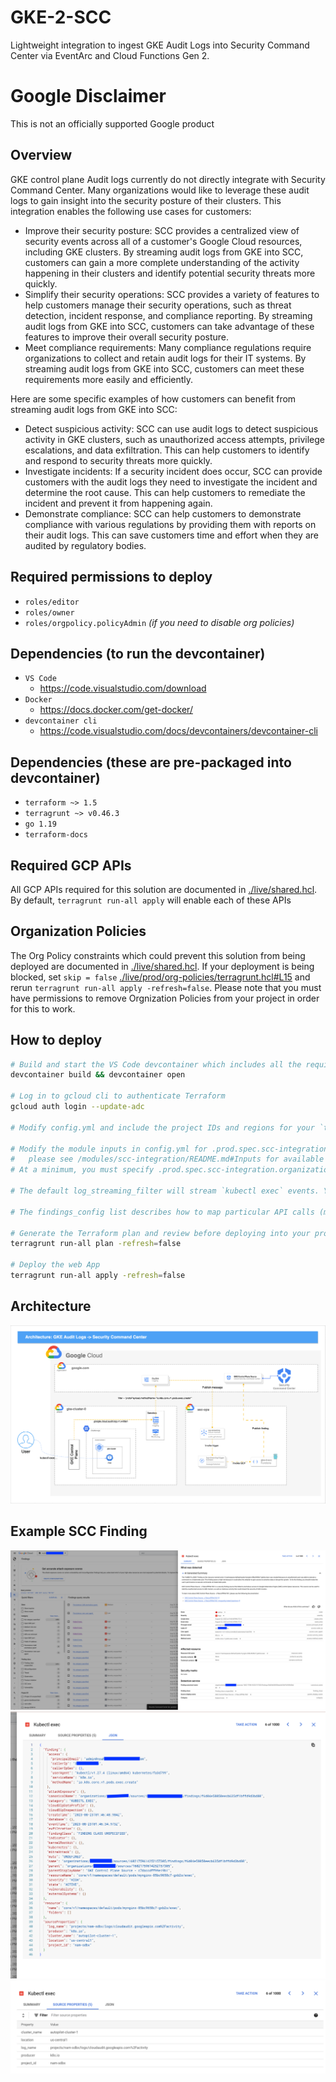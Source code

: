 # GKE-2-SCC
Lightweight integration to ingest GKE Audit Logs into Security Command Center via EventArc and Cloud Functions Gen 2. 
  
# Google Disclaimer
This is not an officially supported Google product

## Overview
GKE control plane Audit logs currently do not directly integrate with Security Command Center. Many organizations would like to leverage these audit logs to gain insight into the security posture of their clusters. This integration enables the following use cases for customers:

* Improve their security posture: SCC provides a centralized view of security events across all of a customer's Google Cloud resources, including GKE clusters. By streaming audit logs from GKE into SCC, customers can gain a more complete understanding of the activity happening in their clusters and identify potential security threats more quickly.
* Simplify their security operations: SCC provides a variety of features to help customers manage their security operations, such as threat detection, incident response, and compliance reporting. By streaming audit logs from GKE into SCC, customers can take advantage of these features to improve their overall security posture.
* Meet compliance requirements: Many compliance regulations require organizations to collect and retain audit logs for their IT systems. By streaming audit logs from GKE into SCC, customers can meet these requirements more easily and efficiently.

Here are some specific examples of how customers can benefit from streaming audit logs from GKE into SCC:

* Detect suspicious activity: SCC can use audit logs to detect suspicious activity in GKE clusters, such as unauthorized access attempts, privilege escalations, and data exfiltration. This can help customers to identify and respond to security threats more quickly.
* Investigate incidents: If a security incident does occur, SCC can provide customers with the audit logs they need to investigate the incident and determine the root cause. This can help customers to remediate the incident and prevent it from happening again.
* Demonstrate compliance: SCC can help customers to demonstrate compliance with various regulations by providing them with reports on their audit logs. This can save customers time and effort when they are audited by regulatory bodies.

## Required permissions to deploy
- `roles/editor`
- `roles/owner` 
- `roles/orgpolicy.policyAdmin` _(if you need to disable org policies)_


## Dependencies (to run the devcontainer)
- `VS Code`
  - https://code.visualstudio.com/download
- `Docker`
  - https://docs.docker.com/get-docker/
- `devcontainer cli`
  - https://code.visualstudio.com/docs/devcontainers/devcontainer-cli


## Dependencies (these are pre-packaged into devcontainer)
- `terraform ~> 1.5`
- `terragrunt ~> v0.46.3`
- `go 1.19`
- `terraform-docs`

## Required GCP APIs
All GCP APIs required for this solution are documented in [./live/shared.hcl](./live/shared.hcl#L15). By default, `terragrunt run-all apply` will enable each of these APIs

## Organization Policies
The Org Policy constraints which could prevent this solution from being deployed are documented in [./live/shared.hcl](./live/shared.hcl). If your deployment is being blocked, set `skip = false` [./live/prod/org-policies/terragrunt.hcl#L15](./live/prod/org-policies/terragrunt.hcl#L15) and rerun `terragrunt run-all apply -refresh=false`. Please note that you must have permissions to remove Orgnization Policies from your project in order for this to work.

## How to deploy
```bash
# Build and start the VS Code devcontainer which includes all the required tooling to depoy
devcontainer build && devcontainer open

# Log in to gcloud cli to authenticate Terraform
gcloud auth login --update-adc

# Modify config.yml and include the project IDs and regions for your `terraformState` (where your TF state will be stored) and `prod` projects (where your resources will be deployed). Note that these can be the same project

# Modify the module inputs in config.yml for .prod.spec.scc-integration
#   please see /modules/scc-integration/README.md#Inputs for available inputs
# At a minimum, you must specify .prod.spec.scc-integration.organization_id which can be retrieved with the following gcloud command: `gcloud projects get-ancestors $YOUR_PROJECT_ID`
  
# The default log_streaming_filter will stream `kubectl exec` events. You can modify this filter to include whatever logs you'd like. To see which GKE control plane logs are available, navigate to https://console.cloud.google.com/logs/query;query=protoPayload.serviceName%3D%22k8s.io%22
  
# The findings_config list describes how to map particular API calls (methods) to the GKE control plane into SCC findings. This allows you to specify how to categorize your findings, as well optionally mark the severity of the finding. The severity field must be one of LOW, MEDIUM, HIGH, CRITICAL, or omitted (null)

# Generate the Terraform plan and review before deploying into your project
terragrunt run-all plan -refresh=false

# Deploy the web App
terragrunt run-all apply -refresh=false
```

## Architecture
![Architecture](assets/gke-2-sccp-log-sink.drawio.png "Architecture")

## Example SCC Finding
![Kubectl Exec Finding](assets/scc-screenshot.png "Kubectl Exec Finding")
![Kubectl Exec Finding 2](assets/scc-screenshot-2.png "Kubectl Exec Finding 2")
![Kubectl Exec Finding](assets/scc-screenshot-3.png "Kubectl Exec Finding 3")
